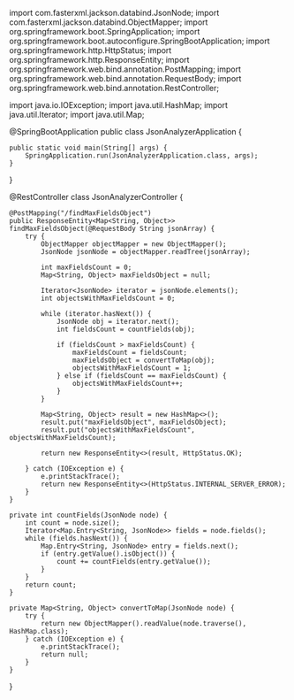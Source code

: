 import com.fasterxml.jackson.databind.JsonNode;
import com.fasterxml.jackson.databind.ObjectMapper;
import org.springframework.boot.SpringApplication;
import org.springframework.boot.autoconfigure.SpringBootApplication;
import org.springframework.http.HttpStatus;
import org.springframework.http.ResponseEntity;
import org.springframework.web.bind.annotation.PostMapping;
import org.springframework.web.bind.annotation.RequestBody;
import org.springframework.web.bind.annotation.RestController;

import java.io.IOException;
import java.util.HashMap;
import java.util.Iterator;
import java.util.Map;

@SpringBootApplication
public class JsonAnalyzerApplication {

    public static void main(String[] args) {
        SpringApplication.run(JsonAnalyzerApplication.class, args);
    }
}

@RestController
class JsonAnalyzerController {

    @PostMapping("/findMaxFieldsObject")
    public ResponseEntity<Map<String, Object>> findMaxFieldsObject(@RequestBody String jsonArray) {
        try {
            ObjectMapper objectMapper = new ObjectMapper();
            JsonNode jsonNode = objectMapper.readTree(jsonArray);

            int maxFieldsCount = 0;
            Map<String, Object> maxFieldsObject = null;

            Iterator<JsonNode> iterator = jsonNode.elements();
            int objectsWithMaxFieldsCount = 0;

            while (iterator.hasNext()) {
                JsonNode obj = iterator.next();
                int fieldsCount = countFields(obj);

                if (fieldsCount > maxFieldsCount) {
                    maxFieldsCount = fieldsCount;
                    maxFieldsObject = convertToMap(obj);
                    objectsWithMaxFieldsCount = 1;
                } else if (fieldsCount == maxFieldsCount) {
                    objectsWithMaxFieldsCount++;
                }
            }

            Map<String, Object> result = new HashMap<>();
            result.put("maxFieldsObject", maxFieldsObject);
            result.put("objectsWithMaxFieldsCount", objectsWithMaxFieldsCount);

            return new ResponseEntity<>(result, HttpStatus.OK);

        } catch (IOException e) {
            e.printStackTrace();
            return new ResponseEntity<>(HttpStatus.INTERNAL_SERVER_ERROR);
        }
    }

    private int countFields(JsonNode node) {
        int count = node.size();
        Iterator<Map.Entry<String, JsonNode>> fields = node.fields();
        while (fields.hasNext()) {
            Map.Entry<String, JsonNode> entry = fields.next();
            if (entry.getValue().isObject()) {
                count += countFields(entry.getValue());
            }
        }
        return count;
    }

    private Map<String, Object> convertToMap(JsonNode node) {
        try {
            return new ObjectMapper().readValue(node.traverse(), HashMap.class);
        } catch (IOException e) {
            e.printStackTrace();
            return null;
        }
    }
}

